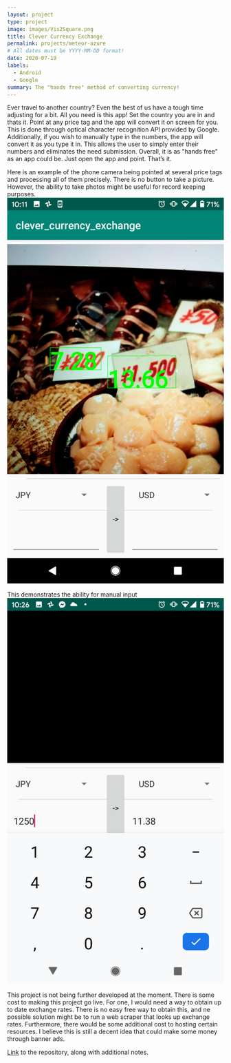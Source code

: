 ```yaml
---
layout: project
type: project
image: images/Vis2Square.png
title: Clever Currency Exchange
permalink: projects/meteor-azure
# All dates must be YYYY-MM-DD format!
date: 2020-07-19
labels:
  - Android
  - Google
summary: The "hands free" method of converting currency!
---
```


Ever travel to another country? Even the best of us have a tough time adjusting for a bit. All you need is this app! Set the country you are in and thats it. Point at any price tag and the app will convert it on screen for you. This is done through optical character recognition API provided by Google.  Additionally, if you wish to manually type in the numbers, the app will convert it as you type it in. This allows the user to simply enter their numbers and eliminates the need submission. Overall, it is as "hands free" as an app could be. Just open the app and point. That’s it.


Here is an example of the phone camera being pointed at several price tags and processing all of them precisely. There is no button to take a picture. However, the ability to take photos might be useful for record keeping purposes.
<img class="ui medium centered rounded image" src="../images/CCEPoint.png">

This demonstrates the ability for manual input 
<img class="ui medium centered rounded image" src="../images/CCEType.png">

This project is not being further developed at the moment. There is some cost to making this project go live. For one, I would need a way to obtain up to date exchange rates. There is no easy free way to obtain this, and ne possible solution might be to run a web scraper that looks up exchange rates. Furthermore, there would be some additional cost to hosting certain resources. I believe this is still a decent idea that could make some money through banner ads. 

[Link](https://github.com/arslan-r/clever_currency_exchange) to the repository, along with additional notes. 
